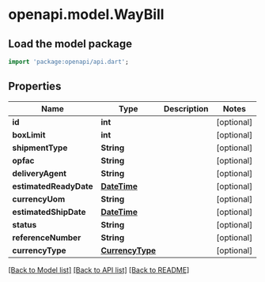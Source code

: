 # openapi.model.WayBill

## Load the model package
```dart
import 'package:openapi/api.dart';
```

## Properties
Name | Type | Description | Notes
------------ | ------------- | ------------- | -------------
**id** | **int** |  | [optional] 
**boxLimit** | **int** |  | [optional] 
**shipmentType** | **String** |  | [optional] 
**opfac** | **String** |  | [optional] 
**deliveryAgent** | **String** |  | [optional] 
**estimatedReadyDate** | [**DateTime**](DateTime.md) |  | [optional] 
**currencyUom** | **String** |  | [optional] 
**estimatedShipDate** | [**DateTime**](DateTime.md) |  | [optional] 
**status** | **String** |  | [optional] 
**referenceNumber** | **String** |  | [optional] 
**currencyType** | [**CurrencyType**](CurrencyType.md) |  | [optional] 

[[Back to Model list]](../README.md#documentation-for-models) [[Back to API list]](../README.md#documentation-for-api-endpoints) [[Back to README]](../README.md)


